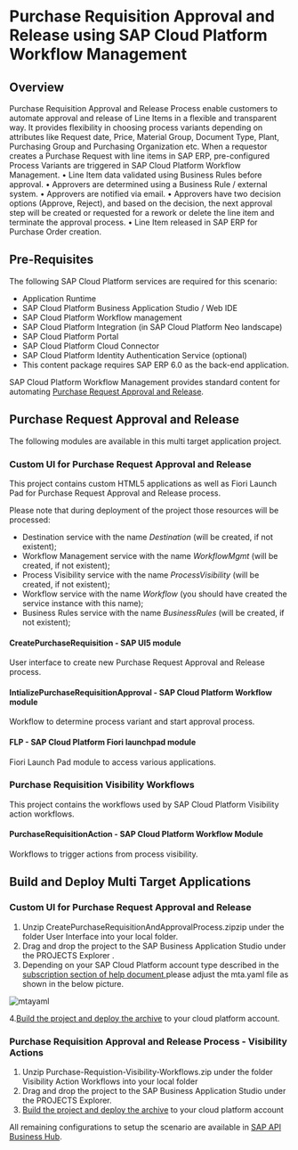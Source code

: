 # Purchase Requisition Approval and Release using SAP Cloud Platform Workflow Management
## Overview
Purchase Requisition Approval and Release Process enable customers to automate approval and release of Line Items in a flexible and transparent way. It provides flexibility in choosing process variants depending on attributes like Request date, Price, Material Group, Document Type, Plant, Purchasing Group and Purchasing Organization etc. When a requestor creates a Purchase Request with line items in SAP ERP, pre-configured Process Variants are triggered in SAP Cloud Platform Workflow Management. 
•	Line Item data validated using Business Rules before approval.
•	Approvers are determined using a Business Rule / external system.
•	Approvers are notified via email.
•	Approvers have two decision options (Approve, Reject), and based on the decision, the next approval step will be created or requested for a rework or delete the line item and terminate the approval process.
•	Line Item released in SAP ERP for Purchase Order creation.

## Pre-Requisites
The following SAP Cloud Platform services are required for this scenario:
  - Application Runtime
  - SAP Cloud Platform Business Application Studio / Web IDE
  - SAP Cloud Platform Workflow management
   - SAP Cloud Platform Integration (in SAP Cloud Platform Neo landscape)
   - SAP Cloud Platform Portal
   -  SAP Cloud Platform Cloud Connector
   -  SAP Cloud Platform Identity Authentication Service (optional)
   -  This content package requires SAP ERP 6.0 as the back-end application. 

  
SAP Cloud Platform Workflow Management provides standard content for automating [Purchase Request Approval and Release](https://api.sap.com/package/purchaserequesitionapprovalandrelease?section=Overview).

## Purchase Request Approval and Release
The following modules are available in this multi target application project.
### Custom UI for Purchase Request Approval and Release
This project contains custom HTML5 applications as well as Fiori Launch Pad  for Purchase Request Approval and Release process. 

Please note that during deployment of the project those resources will be processed:
  - Destination service with the name *Destination* (will be created, if not existent);
  - Workflow Management service with the name *WorkflowMgmt* (will be created, if not existent);
  - Process Visibility service with the name *ProcessVisibility* (will be created, if not existent);
  - Workflow service with the name *Workflow* (you should have created the service instance with this name);
  - Business Rules service with the name *BusinessRules* (will be created, if not existent);


#### CreatePurchaseRequisition   - SAP UI5 module
User interface to create new Purchase Request Approval and Release process.
#### IntializePurchaseRequisitionApproval   - SAP Cloud Platform Workflow module
Workflow to determine process variant and start approval process.
#### FLP          - SAP Cloud Platform Fiori launchpad module
Fiori Launch Pad module to access various applications.

### Purchase Requisition Visibility Workflows
This project contains the workflows used by SAP Cloud Platform Visibility action workflows. 

#### PurchaseRequisitionAction  -  SAP Cloud Platform Workflow Module
Workflows to trigger actions from process visibility.

## Build and Deploy Multi Target Applications

### Custom UI for Purchase Request Approval and Release
1. Unzip CreatePurchaseRequisitionAndApprovalProcess.zipzip under the folder User Interface into your local folder.
2. Drag and drop the project to the SAP Business Application Studio under the PROJECTS Explorer .
3. Depending on your SAP Cloud Platform account type described in the [subscription section of help document](https://help.sap.com/viewer/6f55baaf330443bd8132d071581bbae6/Cloud/en-US/c63dffcfd1cd4373bee43490c7d2e4bd.html),please adjust the mta.yaml file as shown in the below picture.

![mtayaml](https://github.com/SAP-samples/cloud-workflow-samples/blob/master/cf-purchase-requisition-approval-lp/images/mta.yaml.changes.png?raw=true)

4.[Build the project and deploy the archive](https://help.sap.com/viewer/9d1db9835307451daa8c930fbd9ab264/Cloud/en-US/97ef204c568c4496917139cee61224a6.html)  to your cloud platform account.

### Purchase Requisition Approval and Release Process - Visibility Actions
1. Unzip Purchase-Requistion-Visibility-Workflows.zip under the folder Visibility Action Workflows into your local folder
2. Drag and drop the project to the SAP Business Application Studio under the PROJECTS Explorer.
3. [Build the project and deploy the archive](https://help.sap.com/viewer/9d1db9835307451daa8c930fbd9ab264/Cloud/en-US/97ef204c568c4496917139cee61224a6.html)  to your cloud platform account

All remaining configurations to setup the scenario are available in [SAP API Business Hub](https://api.sap.com/package/purchaserequesitionapprovalandrelease?section=Overview).
